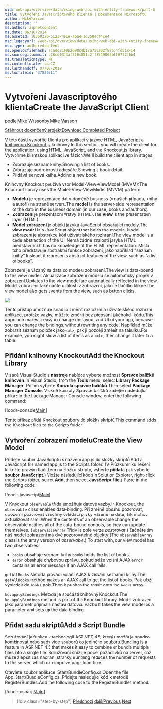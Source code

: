 ```yaml
---
uid: web-api/overview/data/using-web-api-with-entity-framework/part-6
title: Vytvoření Javascriptového klienta | Dokumentace Microsoftu
author: MikeWasson
description: ''
ms.author: aspnetcontent
ms.date: 06/16/2014
ms.assetid: 20360326-b123-4b1e-abae-1d350edf4ce4
msc.legacyurl: /web-api/overview/data/using-web-api-with-entity-framework/part-6
msc.type: authoredcontent
ms.openlocfilehash: acadd8100b2698b4b17a750a02f875d4fd51c414
ms.sourcegitcommit: b28cd0313af316c051c2ff8549865bff67f2fbb4
ms.translationtype: MT
ms.contentlocale: cs-CZ
ms.lasthandoff: 07/05/2018
ms.locfileid: "37826511"
---
```

<a name="create-the-javascript-client"></a><span data-ttu-id="f5baf-102">Vytvoření Javascriptového klienta</span><span class="sxs-lookup"><span data-stu-id="f5baf-102">Create the JavaScript Client</span></span>
====================
<span data-ttu-id="f5baf-103">podle [Mike Wasson](https://github.com/MikeWasson)</span><span class="sxs-lookup"><span data-stu-id="f5baf-103">by [Mike Wasson](https://github.com/MikeWasson)</span></span>

[<span data-ttu-id="f5baf-104">Stáhnout dokončený projekt</span><span class="sxs-lookup"><span data-stu-id="f5baf-104">Download Completed Project</span></span>](https://github.com/MikeWasson/BookService)

<span data-ttu-id="f5baf-105">V této části vytvoříte klienta pro aplikaci v jazyce HTML, JavaScript a [knihovnou Knockout.js](http://knockoutjs.com/) knihovny.</span><span class="sxs-lookup"><span data-stu-id="f5baf-105">In this section, you will create the client for the application, using HTML, JavaScript, and the [Knockout.js](http://knockoutjs.com/) library.</span></span> <span data-ttu-id="f5baf-106">Vytvoříme klientskou aplikaci ve fázích:</span><span class="sxs-lookup"><span data-stu-id="f5baf-106">We'll build the client app in stages:</span></span>

- <span data-ttu-id="f5baf-107">Zobrazuje seznam knihy.</span><span class="sxs-lookup"><span data-stu-id="f5baf-107">Showing a list of books.</span></span>
- <span data-ttu-id="f5baf-108">Zobrazuje podrobnosti adresáře.</span><span class="sxs-lookup"><span data-stu-id="f5baf-108">Showing a book detail.</span></span>
- <span data-ttu-id="f5baf-109">Přidává se nová kniha.</span><span class="sxs-lookup"><span data-stu-id="f5baf-109">Adding a new book.</span></span>

<span data-ttu-id="f5baf-110">Knihovny Knockout používá vzor Model-View-ViewModel (MVVM):</span><span class="sxs-lookup"><span data-stu-id="f5baf-110">The Knockout library uses the Model-View-ViewModel (MVVM) pattern:</span></span>

- <span data-ttu-id="f5baf-111">**Modelu** je reprezentace dat v doméně business (v našich případu, knihy a autoři) na straně serveru.</span><span class="sxs-lookup"><span data-stu-id="f5baf-111">The **model** is the server-side representation of the data in the business domain (in our case, books and authors).</span></span>
- <span data-ttu-id="f5baf-112">**Zobrazení** je prezentační vrstvy (HTML).</span><span class="sxs-lookup"><span data-stu-id="f5baf-112">The **view** is the presentation layer (HTML).</span></span>
- <span data-ttu-id="f5baf-113">**Model zobrazení** je objekt jazyka JavaScript obsahující modely.</span><span class="sxs-lookup"><span data-stu-id="f5baf-113">The **view model** is a JavaScript object that holds the models.</span></span> <span data-ttu-id="f5baf-114">Model zobrazení je abstrakce kód uživatelského rozhraní.</span><span class="sxs-lookup"><span data-stu-id="f5baf-114">The view model is a code abstraction of the UI.</span></span> <span data-ttu-id="f5baf-115">Nemá žádné znalosti jazyka HTML představující.</span><span class="sxs-lookup"><span data-stu-id="f5baf-115">It has no knowledge of the HTML representation.</span></span> <span data-ttu-id="f5baf-116">Místo toho představuje abstraktní funkce zobrazení, jako například &quot;seznam knihy&quot;.</span><span class="sxs-lookup"><span data-stu-id="f5baf-116">Instead, it represents abstract features of the view, such as &quot;a list of books&quot;.</span></span>

<span data-ttu-id="f5baf-117">Zobrazení je vázaný na data do modelu zobrazení.</span><span class="sxs-lookup"><span data-stu-id="f5baf-117">The view is data-bound to the view model.</span></span> <span data-ttu-id="f5baf-118">Aktualizace zobrazení modelu se automaticky projeví v zobrazení.</span><span class="sxs-lookup"><span data-stu-id="f5baf-118">Updates to the view model are automatically reflected in the view.</span></span> <span data-ttu-id="f5baf-119">Model zobrazení také načte události z zobrazení, jako je tlačítko klikne.</span><span class="sxs-lookup"><span data-stu-id="f5baf-119">The view model also gets events from the view, such as button clicks.</span></span>

![](part-6/_static/image1.png)

<span data-ttu-id="f5baf-120">Tento přístup umožňuje snadno změnit rozložení a uživatelského rozhraní aplikace, protože vazby, můžete změnit bez přepsání jakéhokoli kódu.</span><span class="sxs-lookup"><span data-stu-id="f5baf-120">This approach makes it easy to change the layout and UI of your app, because you can change the bindings, without rewriting any code.</span></span> <span data-ttu-id="f5baf-121">Například může zobrazit seznam položek jako `<ul>`, pak ji později změnit na tabulku.</span><span class="sxs-lookup"><span data-stu-id="f5baf-121">For example, you might show a list of items as a `<ul>`, then change it later to a table.</span></span>

## <a name="add-the-knockout-library"></a><span data-ttu-id="f5baf-122">Přidání knihovny Knockout</span><span class="sxs-lookup"><span data-stu-id="f5baf-122">Add the Knockout Library</span></span>

<span data-ttu-id="f5baf-123">V sadě Visual Studio z **nástroje** nabídce vyberte možnost **Správce balíčků knihoven**.</span><span class="sxs-lookup"><span data-stu-id="f5baf-123">In Visual Studio, from the **Tools** menu, select **Library Package Manager**.</span></span> <span data-ttu-id="f5baf-124">Potom vyberte **Konzola správce balíčků**.</span><span class="sxs-lookup"><span data-stu-id="f5baf-124">Then select **Package Manager Console**.</span></span> <span data-ttu-id="f5baf-125">V okně konzoly Správce balíčků zadejte následující příkaz:</span><span class="sxs-lookup"><span data-stu-id="f5baf-125">In the Package Manager Console window, enter the following command:</span></span>

[!code-console[Main](part-6/samples/sample1.cmd)]

<span data-ttu-id="f5baf-126">Tento příkaz přidá Knockout soubory do složky skriptů.</span><span class="sxs-lookup"><span data-stu-id="f5baf-126">This command adds the Knockout files to the Scripts folder.</span></span>

## <a name="create-the-view-model"></a><span data-ttu-id="f5baf-127">Vytvoření zobrazení modelu</span><span class="sxs-lookup"><span data-stu-id="f5baf-127">Create the View Model</span></span>

<span data-ttu-id="f5baf-128">Přidejte soubor JavaScriptu s názvem app.js do složky skriptů.</span><span class="sxs-lookup"><span data-stu-id="f5baf-128">Add a JavaScript file named app.js to the Scripts folder.</span></span> <span data-ttu-id="f5baf-129">(V Průzkumníku řešení klikněte pravým tlačítkem na složku skripty, vyberte **přidat**a pak vyberte **soubor JavaScript**.) Vložte následující kód:</span><span class="sxs-lookup"><span data-stu-id="f5baf-129">(In Solution Explorer, right-click the Scripts folder, select **Add**, then select **JavaScript File**.) Paste in the following code:</span></span>

[!code-javascript[Main](part-6/samples/sample2.js)]

<span data-ttu-id="f5baf-130">V Knockout `observable` třída umožňuje datové vazby.</span><span class="sxs-lookup"><span data-stu-id="f5baf-130">In Knockout, the `observable` class enables data-binding.</span></span> <span data-ttu-id="f5baf-131">Při změně obsahu pozorovat, upozorní pozorovat všechny ovládací prvky vázané na data, tak mohou aktualizovat sami.</span><span class="sxs-lookup"><span data-stu-id="f5baf-131">When the contents of an observable change, the observable notifies all of the data-bound controls, so they can update themselves.</span></span> <span data-ttu-id="f5baf-132">( `observableArray` Třídy je pole verze *pozorovat*.) Začněte tím náš model zobrazení má dvě pozorovatelné objekty:</span><span class="sxs-lookup"><span data-stu-id="f5baf-132">(The `observableArray` class is the array version of *observable*.) To start with, our view model has two observables:</span></span>

- <span data-ttu-id="f5baf-133">`books` obsahuje seznam knihy.</span><span class="sxs-lookup"><span data-stu-id="f5baf-133">`books` holds the list of books.</span></span>
- <span data-ttu-id="f5baf-134">`error` obsahuje chybovou zprávu, pokud selže volání AJAX.</span><span class="sxs-lookup"><span data-stu-id="f5baf-134">`error` contains an error message if an AJAX call fails.</span></span>

<span data-ttu-id="f5baf-135">`getAllBooks` Metoda provádí volání AJAX k získání seznamu knihy.</span><span class="sxs-lookup"><span data-stu-id="f5baf-135">The `getAllBooks` method makes an AJAX call to get the list of books.</span></span> <span data-ttu-id="f5baf-136">Pak uloží výsledek do `books` pole.</span><span class="sxs-lookup"><span data-stu-id="f5baf-136">Then it pushes the result onto the `books` array.</span></span>

<span data-ttu-id="f5baf-137">`ko.applyBindings` Metoda je součástí knihovny Knockout.</span><span class="sxs-lookup"><span data-stu-id="f5baf-137">The `ko.applyBindings` method is part of the Knockout library.</span></span> <span data-ttu-id="f5baf-138">Model zobrazení jako parametr přijímá a nastaví datovou vazbu.</span><span class="sxs-lookup"><span data-stu-id="f5baf-138">It takes the view model as a parameter and sets up the data binding.</span></span>

## <a name="add-a-script-bundle"></a><span data-ttu-id="f5baf-139">Přidat sadu skriptů</span><span class="sxs-lookup"><span data-stu-id="f5baf-139">Add a Script Bundle</span></span>

<span data-ttu-id="f5baf-140">Sdružování je funkce v technologii ASP.NET 4.5, který umožňuje snadno kombinovat nebo sady více souborů do jediného souboru.</span><span class="sxs-lookup"><span data-stu-id="f5baf-140">Bundling is a feature in ASP.NET 4.5 that makes it easy to combine or bundle multiple files into a single file.</span></span> <span data-ttu-id="f5baf-141">Sdružování snižuje počet požadavků na server, což může zlepšit čas načítání stránky.</span><span class="sxs-lookup"><span data-stu-id="f5baf-141">Bundling reduces the number of requests to the server, which can improve page load time.</span></span>

<span data-ttu-id="f5baf-142">Otevřete soubor aplikace\_Start/BundleConfig.cs.</span><span class="sxs-lookup"><span data-stu-id="f5baf-142">Open the file App\_Start/BundleConfig.cs.</span></span> <span data-ttu-id="f5baf-143">Přidejte následující kód k metodě RegisterBundles.</span><span class="sxs-lookup"><span data-stu-id="f5baf-143">Add the following code to the RegisterBundles method.</span></span>

[!code-csharp[Main](part-6/samples/sample3.cs)]

> [!div class="step-by-step"]
> <span data-ttu-id="f5baf-144">[Předchozí](part-5.md)
> [další](part-7.md)</span><span class="sxs-lookup"><span data-stu-id="f5baf-144">[Previous](part-5.md)
[Next](part-7.md)</span></span>
